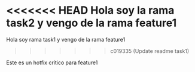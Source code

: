 <<<<<<< HEAD
Hola soy la rama task2 y vengo de la rama feature1
=======
Hola soy rama task1 y vengo de la rama feature1
>>>>>>> c019335 (Update readme task1)

Este es un hotfix crítico para feature1   
